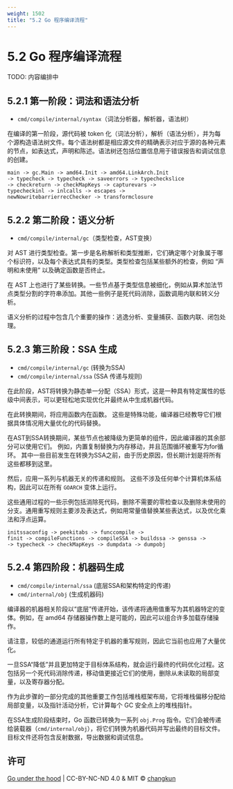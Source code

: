 ```yaml
---
weight: 1502
title: "5.2 Go 程序编译流程"
---
```


# 5.2 Go 程序编译流程

TODO: 内容编排中

## 5.2.1 第一阶段：词法和语法分析

- `cmd/compile/internal/syntax`（词法分析器，解析器，语法树）

在编译的第一阶段，源代码被 token 化（词法分析），解析（语法分析），并为每个源构造语法树文件。每个语法树都是相应源文件的精确表示对应于源的各种元素的节点，如表达式，声明和陈述。语法树还包括位置信息用于错误报告和调试信息的创建。

```
main -> gc.Main -> amd64.Init -> amd64.LinkArch.Init
-> typecheck -> typecheck -> saveerrors -> typecheckslice
-> checkreturn -> checkMapKeys -> capturevars -> 
typecheckinl -> inlcalls -> escapes -> 
newNowritebarrierrecChecker -> transformclosure
```

## 5.2.2 第二阶段：语义分析

- `cmd/compile/internal/gc`（类型检查，AST变换）

对 AST 进行类型检查。第一步是名称解析和类型推断，它们确定哪个对象属于哪个标识符，以及每个表达式具有的类型。类型检查包括某些额外的检查，例如 “声明和未使用” 以及确定函数是否终止。

在 AST 上也进行了某些转换。一些节点基于类型信息被细化，例如从算术加法节点类型分割的字符串添加。其他一些例子是死代码消除，函数调用内联和转义分析。

语义分析的过程中包含几个重要的操作：逃逸分析、变量捕获、函数内联、闭包处理。

## 5.2.3 第三阶段：SSA 生成

- `cmd/compile/internal/gc` (转换为SSA)
- `cmd/compile/internal/ssa` (SSA 传递与规则)

在此阶段，AST将转换为静态单一分配（SSA）形式，这是一种具有特定属性的低级中间表示，可以更轻松地实现优化并最终从中生成机器代码。

在此转换期间，将应用函数内在函数。 这些是特殊功能，编译器已经教导它们根据具体情况用大量优化的代码替换。

在AST到SSA转换期间，某些节点也被降级为更简单的组件，因此编译器的其余部分可以使用它们。 例如，内置复制替换为内存移动，并且范围循环被重写为for循环。 其中一些目前发生在转换为SSA之前，由于历史原因，但长期计划是将所有这些都移到这里。

然后，应用一系列与机器无关的传递和规则。 这些不涉及任何单个计算机体系结构，因此可以在所有 `GOARCH` 变体上运行。

这些通用过程的一些示例包括消除死代码，删除不需要的零检查以及删除未使用的分支。通用重写规则主要涉及表达式，例如用常量值替换某些表达式，以及优化乘法和浮点运算。

```
initssaconfig -> peekitabs -> funccompile ->
finit -> compileFunctions -> compileSSA -> buildssa -> genssa ->
-> typecheck -> checkMapKeys -> dumpdata -> dumpobj
```

## 5.2.4 第四阶段：机器码生成

- `cmd/compile/internal/ssa` (底层SSA和架构特定的传递)
- `cmd/internal/obj` (生成机器码)

编译器的机器相关阶段以“底层”传递开始，该传递将通用值重写为其机器特定的变体。例如，在 amd64 存储器操作数上是可能的，因此可以组合许多加载存储操作。

请注意，较低的通道运行所有特定于机器的重写规则，因此它当前也应用了大量优化。

一旦SSA“降低”并且更加特定于目标体系结构，就会运行最终的代码优化过程。这包括另一个死代码消除传递，移动值更接近它们的使用，删除从未读取的局部变量，以及寄存器分配。

作为此步骤的一部分完成的其他重要工作包括堆栈框架布局，它将堆栈偏移分配给局部变量，以及指针活动分析，它计算每个 GC 安全点上的堆栈指针。

在SSA生成阶段结束时，Go 函数已转换为一系列 `obj.Prog` 指令。它们会被传递给装载器（`cmd/internal/obj`），将它们转换为机器代码并写出最终的目标文件。目标文件还将包含反射数据，导出数据和调试信息。

## 许可

[Go under the hood](https://github.com/golang-design/under-the-hood) | CC-BY-NC-ND 4.0 & MIT &copy; [changkun](https://changkun.de)